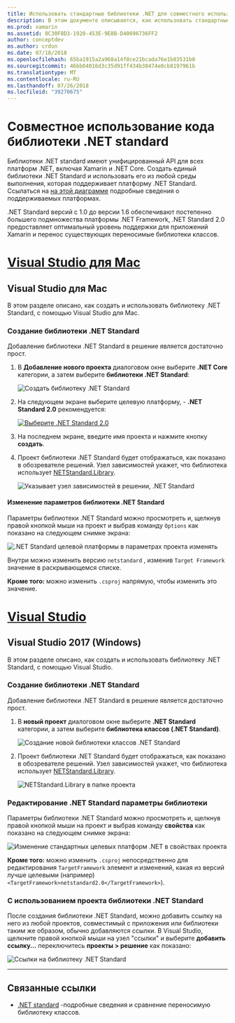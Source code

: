 ```yaml
---
title: Использовать стандартные библиотеки .NET для совместного использования кода
description: В этом документе описывается, как использовать стандартные библиотеки .NET для совместного использования кода. В нем описывается создание библиотеки .NET Standard, изменение его параметры и использование его в приложении.
ms.prod: xamarin
ms.assetid: 8C30F8D3-1920-453E-9E8B-D40696736FF2
author: conceptdev
ms.author: crdun
ms.date: 07/18/2018
ms.openlocfilehash: 65ba1915a2a968a14f0ce21bcada76e1b83531b0
ms.sourcegitcommit: 46bb04016d3c35d91ff434b38474e0cb8197961b
ms.translationtype: MT
ms.contentlocale: ru-RU
ms.lasthandoff: 07/26/2018
ms.locfileid: "39270675"
---
```

# <a name="net-standard-library-code-sharing"></a>Совместное использование кода библиотеки .NET standard

Библиотеки .NET standard имеют унифицированный API для всех платформ .NET, включая Xamarin и .NET Core. Создать единый библиотеки .NET Standard и использовать его из любой среды выполнения, которая поддерживает платформу .NET Standard. Ссылаться на [на этой диаграмме](https://docs.microsoft.com/dotnet/standard/net-standard#net-implementation-support) подробные сведения о поддерживаемых платформах.

.NET Standard версий с 1.0 до версии 1.6 обеспечивают постепенно большего подмножества платформы .NET Framework, .NET Standard 2.0 предоставляет оптимальный уровень поддержки для приложений Xamarin и перенос существующих переносимые библиотеки классов.

# <a name="visual-studio-for-mactabmacos"></a>[Visual Studio для Mac](#tab/macos)

## <a name="visual-studio-for-mac"></a>Visual Studio для Mac

В этом разделе описано, как создать и использовать библиотеку .NET Standard, с помощью Visual Studio для Mac.

### <a name="creating-a-net-standard-library"></a>Создание библиотеки .NET Standard

Добавление библиотеки .NET Standard в решение является достаточно прост.

1. В **Добавление нового проекта** диалоговом окне выберите **.NET Core** категории, а затем выберите **библиотеки .NET Standard**:

    ![Создать библиотеку .NET Standard](net-standard-images/vsm01-m157.png "Создание библиотеки новом .NET Standard")

2. На следующем экране выберите целевую платформу, - **.NET Standard 2.0** рекомендуется:

    [![Выберите .NET Standard 2.0](net-standard-images/vsm01a-m157-sml.png)](net-standard-images/vsm01a-m157.png#lightbox)

3. На последнем экране, введите имя проекта и нажмите кнопку **создать**.

4. Проект библиотеки .NET Standard будет отображаться, как показано в обозревателе решений. Узел зависимостей укажет, что библиотека использует [NETStandard.Library](https://www.nuget.org/packages/NETStandard.Library/).

    ![Указывает узел зависимостей в решении, .NET Standard](net-standard-images/vsm02-m157.png)

#### <a name="editing-net-standard-library-settings"></a>Изменение параметров библиотеки .NET Standard

Параметры библиотеки .NET Standard можно просмотреть и, щелкнув правой кнопкой мыши на проект и выбрав команду `Options` как показано на следующем снимке экрана:

![.NET Standard целевой платформы в параметрах проекта изменять](net-standard-images/vsm03-m157.png "изменить версию .NET Standard целевой платформы в параметрах проекта")

Внутри можно изменить версию `netstandard` , изменив `Target Framework` значение в раскрывающемся списке.

**Кроме того:** можно изменить `.csproj` напрямую, чтобы изменить это значение.

# <a name="visual-studiotabwindows"></a>[Visual Studio](#tab/windows)

## <a name="visual-studio-2017-windows"></a>Visual Studio 2017 (Windows)

В этом разделе описано, как создать и использовать библиотеку .NET Standard, с помощью Visual Studio.

### <a name="creating-a-net-standard-library"></a>Создание библиотеки .NET Standard

Добавление библиотеки .NET Standard в решение является достаточно прост.

1. В **новый проект** диалоговом окне выберите **.NET Standard** категории, а затем выберите **библиотека классов (.NET Standard)**.

    ![Создание новой библиотеки классов .NET Standard](net-standard-images/vs01-w157.png "Создание новой библиотеки классов .NET Standard")

2. Проект библиотеки .NET Standard будет отображаться, как показано в обозревателе решений. Узел зависимостей укажет, что библиотека использует [NETStandard.Library](https://www.nuget.org/packages/NETStandard.Library/).

    ![NETStandard.Library в папке проекта](net-standard-images/vs02-w157.png "проект .NET Standard в решении")

### <a name="editing-net-standard-library-settings"></a>Редактирование .NET Standard параметры библиотеки

Параметры библиотеки .NET Standard можно просмотреть и, щелкнув правой кнопкой мыши на проект и выбрав команду **свойства** как показано на следующем снимке экрана:

![Изменение стандартных целевых платформ .NET в свойствах проекта](net-standard-images/vs03-w157.png "так же, как другие проекты ссылаются на библиотеку .NET Standard")

**Кроме того:** можно изменить `.csproj` непосредственно для редактирования `TargetFramework` элемент и изменений, какая из версий лучше целевыми (например) `<TargetFramework>netstandard2.0</TargetFramework>`).

### <a name="using-a-net-standard-library-project"></a>С использованием проекта библиотеки .NET Standard

После создания библиотеки .NET Standard, можно добавить ссылку на него из любой проектов, совместимый с приложения или библиотеки таким же образом, обычно добавляются ссылки. В Visual Studio, щелкните правой кнопкой мыши на узел "ссылки" и выберите **добавить ссылку...**  переключитесь **проекты > решение** как показано:

![Ссылки на библиотеку .NET Standard](net-standard-images/vs04.png "в Visual Studio щелкните правой кнопкой мыши на узел \"ссылки\" и выберите команду Добавить ссылку …, затем перейдите на вкладку проекты решения, как показано")

-----

## <a name="related-links"></a>Связанные ссылки

* [.NET standard](https://docs.microsoft.com/dotnet/standard/net-standard) -подробные сведения и сравнение переносимую библиотеку классов.
